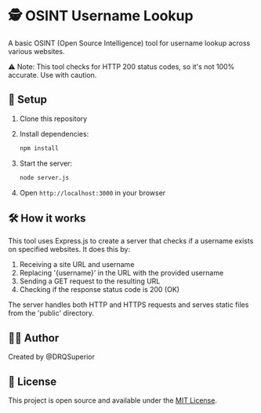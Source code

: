 # 🕵️ OSINT Username Lookup

A basic OSINT (Open Source Intelligence) tool for username lookup across various websites. 

⚠️ Note: This tool checks for HTTP 200 status codes, so it's not 100% accurate. Use with caution.

## 🚀 Setup

1. Clone this repository
2. Install dependencies:

    ```bash
    npm install
    ```

3. Start the server:

    ```bash
    node server.js
    ```

4. Open `http://localhost:3000` in your browser

## 🛠️ How it works

This tool uses Express.js to create a server that checks if a username exists on specified websites. It does this by:

1. Receiving a site URL and username
2. Replacing '{username}' in the URL with the provided username
3. Sending a GET request to the resulting URL
4. Checking if the response status code is 200 (OK)

The server handles both HTTP and HTTPS requests and serves static files from the 'public' directory.

## 👨‍💻 Author

Created by @DRQSuperior

## 📝 License

This project is open source and available under the [MIT License](LICENSE).
